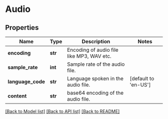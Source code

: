 # Audio

## Properties
Name | Type | Description | Notes
------------ | ------------- | ------------- | -------------
**encoding** | **str** | Encoding of audio file like MP3, WAV etc. | 
**sample_rate** | **int** | Sample rate of the audio file. | 
**language_code** | **str** | Language spoken in the audio file. | [default to 'en-US']
**content** | **str** | base64 encoding of the audio file. | 

[[Back to Model list]](../README.md#documentation-for-models) [[Back to API list]](../README.md#documentation-for-api-endpoints) [[Back to README]](../README.md)


